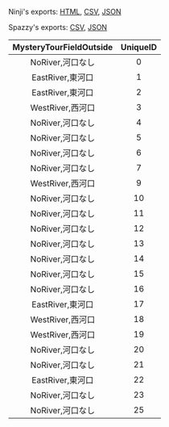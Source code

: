 Ninji's exports: [HTML](https://wuffs.org/acnh/bcsv_140/html/MysteryTourFieldParam.html), [CSV](https://wuffs.org/acnh/bcsv_140/csv/MysteryTourFieldParam.csv), [JSON](https://wuffs.org/acnh/bcsv_140/json/MysteryTourFieldParam.json)

Spazzy's exports: [CSV](https://github.com/McSpazzy/acnh-csv/blob/master/MysteryTourFieldParam.csv), [JSON](https://github.com/McSpazzy/acnh-json/blob/master/MysteryTourFieldParam.json)

| MysteryTourFieldOutside | UniqueID |
|:--:|:--:|
| NoRiver,河口なし | 0 | 
| EastRiver,東河口 | 1 | 
| EastRiver,東河口 | 2 | 
| WestRiver,西河口 | 3 | 
| NoRiver,河口なし | 4 | 
| NoRiver,河口なし | 5 | 
| NoRiver,河口なし | 6 | 
| NoRiver,河口なし | 7 | 
| WestRiver,西河口 | 9 | 
| NoRiver,河口なし | 10 | 
| NoRiver,河口なし | 11 | 
| NoRiver,河口なし | 12 | 
| NoRiver,河口なし | 13 | 
| NoRiver,河口なし | 14 | 
| NoRiver,河口なし | 15 | 
| NoRiver,河口なし | 16 | 
| EastRiver,東河口 | 17 | 
| WestRiver,西河口 | 18 | 
| WestRiver,西河口 | 19 | 
| NoRiver,河口なし | 20 | 
| NoRiver,河口なし | 21 | 
| EastRiver,東河口 | 22 | 
| NoRiver,河口なし | 23 | 
| NoRiver,河口なし | 25 | 
